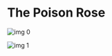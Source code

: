 # The Poison Rose

![img 0](https://i.imgur.com/mIBIHmM.jpg)

![img 1](https://i.imgur.com/uWuNzhp.png)

